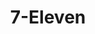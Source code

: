---
title: "7-Eleven"
url: /chesapeake/7-eleven-battlefield-boulevard-north-2/
shop: Lebensmittel
---